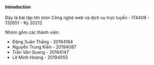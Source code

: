 #### Introduction
Đây là bài tập lớn môn Công nghệ web và dịch vụ trực tuyến - IT4409 - 132651 - Kỳ 20212

Nhóm gồm các thành viên:
* Đặng Xuân Thắng - 20194164
* Nguyễn Trung Kiên - 20194087
* Trần Văn Quang - 20194147
* Lê Minh Hoàng - 20194055
